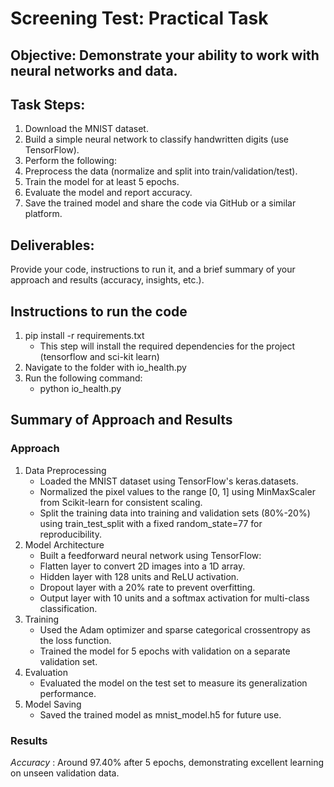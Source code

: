 # Screening Test: Practical Task


## Objective: Demonstrate your ability to work with neural networks and data.



## Task Steps:

1. Download the MNIST dataset.
2. Build a simple neural network to classify handwritten digits (use TensorFlow).
3. Perform the following:
4. Preprocess the data (normalize and split into train/validation/test).
5. Train the model for at least 5 epochs.
6. Evaluate the model and report accuracy.
7. Save the trained model and share the code via GitHub or a similar platform.


## Deliverables:

Provide your code, instructions to run it, and a brief summary of your approach and results (accuracy, insights, etc.).

## Instructions to run the code
1. pip install -r requirements.txt 
    - This step will install the required dependencies for the project (tensorflow and sci-kit learn)
2. Navigate to the folder with io_health.py
3. Run the following command:
    - python io_health.py

## Summary of Approach and Results

### Approach

1. Data Preprocessing
    - Loaded the MNIST dataset using TensorFlow's keras.datasets.
    - Normalized the pixel values to the range [0, 1] using MinMaxScaler from Scikit-learn for consistent scaling.
    - Split the training data into training and validation sets (80%-20%) using train_test_split with a fixed random_state=77 for reproducibility.
2. Model Architecture
    - Built a feedforward neural network using TensorFlow:
    - Flatten layer to convert 2D images into a 1D array.
    - Hidden layer with 128 units and ReLU activation.
    - Dropout layer with a 20% rate to prevent overfitting.
    - Output layer with 10 units and a softmax activation for multi-class classification.
2. Training
    - Used the Adam optimizer and sparse categorical crossentropy as the loss function.
    - Trained the model for 5 epochs with validation on a separate validation set.
3. Evaluation
    - Evaluated the model on the test set to measure its generalization performance.
4. Model Saving
    - Saved the trained model as mnist_model.h5 for future use.
    
### Results
*Accuracy* : Around 97.40% after 5 epochs, demonstrating excellent learning on unseen validation data.
